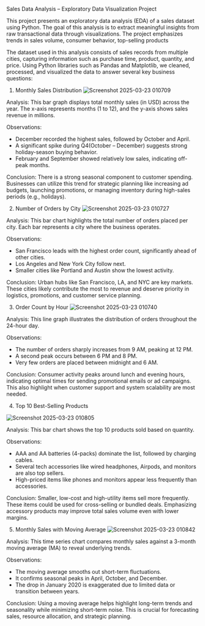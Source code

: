 Sales Data Analysis – Exploratory Data Visualization Project

This project presents an exploratory data analysis (EDA) of a sales dataset using Python. The goal of this analysis is to extract meaningful insights from raw transactional data through visualizations. The project emphasizes trends in sales volume, consumer behavior, top-selling products

The dataset used in this analysis consists of sales records from multiple cities, capturing information such as purchase time, product, quantity, and price. Using Python libraries such as Pandas and Matplotlib, we cleaned, processed, and visualized the data to answer several key business questions:


 1. Monthly Sales Distribution
![Screenshot 2025-03-23 010709](https://github.com/user-attachments/assets/c44f2888-3302-4187-aca3-bea4a9d2642f)

Analysis:
This bar graph displays total monthly sales (in USD) across the year. The x-axis represents months (1 to 12), and the y-axis shows sales revenue in millions.

Observations:
- December recorded the highest sales, followed by October and April.
- A significant spike during Q4(October – December) suggests strong holiday-season buying behavior.
- February and September showed relatively low sales, indicating off-peak months.

Conclusion:
There is a strong seasonal component to customer spending. Businesses can utilize this trend for strategic planning like increasing ad budgets, launching promotions, or managing inventory during high-sales periods (e.g., holidays).

2. Number of Orders by City
![Screenshot 2025-03-23 010727](https://github.com/user-attachments/assets/e2145a02-fba7-48e4-a0f1-217e8025be90)


Analysis: 
This bar chart highlights the total number of orders placed per city. Each bar represents a city where the business operates.

Observations:
- San Francisco leads with the highest order count, significantly ahead of other cities.
- Los Angeles and New York City follow next.
- Smaller cities like Portland and Austin show the lowest activity.

Conclusion:
Urban hubs like San Francisco, LA, and NYC are key markets. These cities likely contribute the most to revenue and deserve priority in logistics, promotions, and customer service planning.


3. Order Count by Hour
![Screenshot 2025-03-23 010740](https://github.com/user-attachments/assets/ca74f4ca-50af-45e1-a87c-aeaa46f34750)


Analysis:
This line graph illustrates the distribution of orders throughout the 24-hour day.

Observations:
- The number of orders sharply increases from 9 AM, peaking at 12 PM.
- A second peak occurs between 6 PM and 8 PM.
- Very few orders are placed between midnight and 6 AM.

Conclusion:
Consumer activity peaks around lunch and evening hours, indicating optimal times for sending promotional emails or ad campaigns. This also highlight when customer support and system scalability are most needed.

4. Top 10 Best-Selling Products

![Screenshot 2025-03-23 010805](https://github.com/user-attachments/assets/b820a706-13c9-4169-9c76-7d48a906f2b0)

Analysis:
This bar chart shows the top 10 products sold based on quantity.

Observations:
- AAA and AA batteries (4-packs) dominate the list, followed by charging cables.
- Several tech accessories like wired headphones, Airpods, and monitors are also top sellers.
- High-priced items like phones and monitors appear less frequently than accessories.

Conclusion:
Smaller, low-cost and high-utility items sell more frequently. These items could be used for cross-selling or bundled deals. Emphasizing accessory products may improve total sales volume even with lower margins.

5. Monthly Sales with Moving Average
![Screenshot 2025-03-23 010842](https://github.com/user-attachments/assets/6668a4ae-d950-472c-96bd-272ee399e1d1)


Analysis:
This time series chart compares monthly sales against a 3-month moving average (MA) to reveal underlying trends.

Observations:
- The moving average smooths out short-term fluctuations.
- It confirms seasonal peaks in April, October, and December.
- The drop in January 2020 is exaggerated due to limited data or transition between years.

Conclusion:
Using a moving average helps highlight long-term trends and seasonality while minimizing short-term noise. This is crucial for forecasting sales, resource allocation, and strategic planning.
